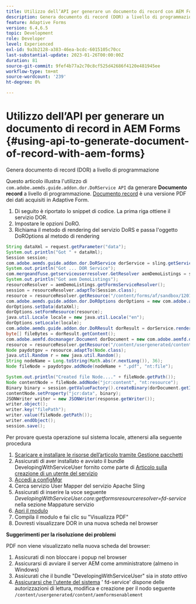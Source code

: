 ```yaml
---
title: Utilizzo dell’API per generare un documento di record con AEM Forms
description: Genera documento di record (DOR) a livello di programmazione
feature: Adaptive Forms
version: 6.4,6.5
topic: Development
role: Developer
level: Experienced
exl-id: 9a3b2128-a383-46ea-bcdc-6015105c70cc
last-substantial-update: 2023-01-26T00:00:00Z
duration: 81
source-git-commit: 9fef4b77a2c70c8cf525d42686f4120e481945ee
workflow-type: tm+mt
source-wordcount: '239'
ht-degree: 0%

---
```


# Utilizzo dell’API per generare un documento di record in AEM Forms {#using-api-to-generate-document-of-record-with-aem-forms}

Genera documento di record (DOR) a livello di programmazione

Questo articolo illustra l&#39;utilizzo di `com.adobe.aemds.guide.addon.dor.DoRService API` da generare **Documento record** a livello di programmazione. [Documento record](https://experienceleague.adobe.com/docs/experience-manager-65/forms/adaptive-forms-advanced-authoring/generate-document-of-record-for-non-xfa-based-adaptive-forms.html) è una versione PDF dei dati acquisiti in Adaptive Form.

1. Di seguito è riportato lo snippet di codice. La prima riga ottiene il servizio DOR.
1. Impostare le opzioni DoRO.
1. Richiama il metodo di rendering del servizio DoRS e passa l&#39;oggetto DoROptions al metodo di rendering

```java
String dataXml = request.getParameter("data");
System.out.println("Got " + dataXml);
Session session;
com.adobe.aemds.guide.addon.dor.DoRService dorService = sling.getService(com.adobe.aemds.guide.addon.dor.DoRService.class);
System.out.println("Got ... DOR Service");
com.mergeandfuse.getserviceuserresolver.GetResolver aemDemoListings = sling.getService(com.mergeandfuse.getserviceuserresolver.GetResolver.class);
System.out.println("Got aem DemoListings");
resourceResolver = aemDemoListings.getFormsServiceResolver();
session = resourceResolver.adaptTo(Session.class);
resource = resourceResolver.getResource("/content/forms/af/sandbox/1201-borrower-payments");
com.adobe.aemds.guide.addon.dor.DoROptions dorOptions = new com.adobe.aemds.guide.addon.dor.DoROptions();
dorOptions.setData(dataXml);
dorOptions.setFormResource(resource);
java.util.Locale locale = new java.util.Locale("en");
dorOptions.setLocale(locale);
com.adobe.aemds.guide.addon.dor.DoRResult dorResult = dorService.render(dorOptions);
byte[] fileBytes = dorResult.getContent();
com.adobe.aemfd.docmanager.Document dorDocument = new com.adobe.aemfd.docmanager.Document(fileBytes);
resource = resourceResolver.getResource("/content/usergenerated/content/aemformsenablement");
Node paydotgov = resource.adaptTo(Node.class);
java.util.Random r = new java.util.Random();
String nodeName = Long.toString(Math.abs(r.nextLong()), 36);
Node fileNode = paydotgov.addNode(nodeName + ".pdf", "nt:file");

System.out.println("Created file Node...." + fileNode.getPath());
Node contentNode = fileNode.addNode("jcr:content", "nt:resource");
Binary binary = session.getValueFactory().createBinary(dorDocument.getInputStream());
contentNode.setProperty("jcr:data", binary);
JSONWriter writer = new JSONWriter(response.getWriter());
writer.object();
writer.key("filePath");
writer.value(fileNode.getPath());
writer.endObject();
session.save();
```

Per provare questa operazione sul sistema locale, attenersi alla seguente procedura

1. [Scaricare e installare le risorse dell’articolo tramite Gestione pacchetti](assets/dor-with-api.zip)
1. Assicurati di aver installato e avviato il bundle DevelopingWithServiceUser fornito come parte di [Articolo sulla creazione di un utente del servizio](service-user-tutorial-develop.md)
1. [Accedi a configMgr](http://localhost:4502/system/console/configMgr)
1. Cerca servizio User Mapper del servizio Apache Sling
1. Assicurati di inserire la voce seguente _DevelopingWithServiceUser.core:getformsresourceresolver=fd-service_ nella sezione Mappature servizio
1. [Apri il modulo](http://localhost:4502/content/dam/formsanddocuments/sandbox/1201-borrower-payments/jcr:content?wcmmode=disabled)
1. Compila il modulo e fai clic su &quot;Visualizza PDF&quot;
1. Dovresti visualizzare DOR in una nuova scheda nel browser


**Suggerimenti per la risoluzione dei problemi**

PDF non viene visualizzato nella nuova scheda del browser:

1. Assicurati di non bloccare i popup nel browser
1. Assicurarsi di avviare il server AEM come amministratore (almeno in Windows)
1. Assicurati che il bundle &quot;DevelopingWithServiceUser&quot; sia in *stato attivo*
1. [Assicurarsi che l&#39;utente del sistema](http://localhost:4502/useradmin) &#39; fd-service&#39; dispone delle autorizzazioni di lettura, modifica e creazione per il nodo seguente `/content/usergenerated/content/aemformsenablement`
